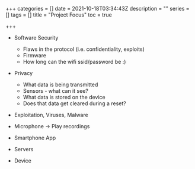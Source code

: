 +++
categories = []
date = 2021-10-18T03:34:43Z
description = ""
series = []
tags = []
title = "Project Focus"
toc = true

+++
* Software Security
  * Flaws in the protocol (i.e. confidentiality, exploits)
  * Firmware
  * How long can the wifi ssid/password be :)
* Privacy
  * What data is being transmitted
  * Sensors - what can it see?
  * What data is stored on the device
  * Does that data get cleared during a reset?
* Exploitation, Viruses, Malware

* Microphone -> Play recordings

* Smartphone App
* Servers
* Device